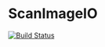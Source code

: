 # ScanImageIO

[![Build Status](https://travis-ci.org/romainFr/ScanImageIO.jl.svg?branch=master)](https://travis-ci.org/romainFr/ScanImageIO.jl)
